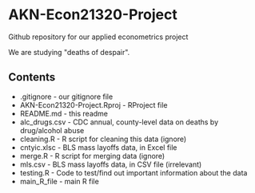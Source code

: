 # AKN-Econ21320-Project
Github repository for our applied econometrics project

We are studying "deaths of despair".

## Contents
- .gitignore - our gitignore file
- AKN-Econ21320-Project.Rproj - RProject file
- README.md - this readme
- alc_drugs.csv - CDC annual, county-level data on deaths by drug/alcohol abuse
- cleaning.R - R script for cleaning this data (ignore)
- cntyic.xlsc - BLS mass layoffs data, in Excel file 
- merge.R - R script for merging data (ignore)
- mls.csv - BLS mass layoffs data, in CSV file (irrelevant)
- testing.R - Code to test/find out important information about the data
- main_R_file - main R file 